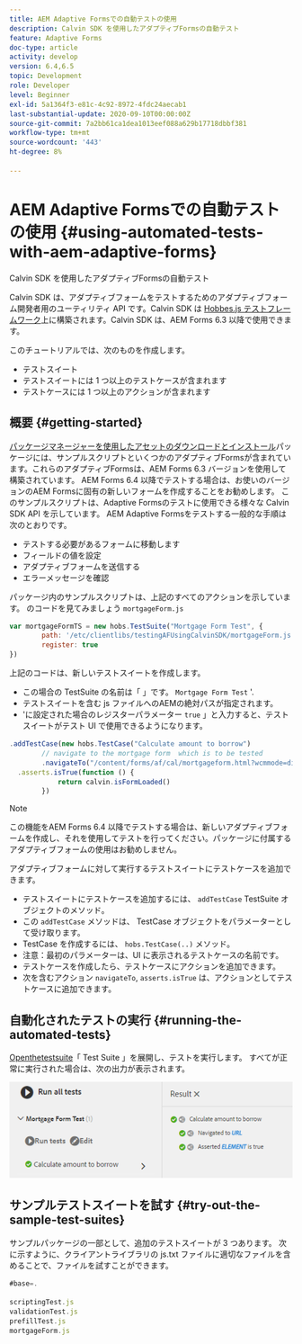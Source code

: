```yaml
---
title: AEM Adaptive Formsでの自動テストの使用
description: Calvin SDK を使用したアダプティブFormsの自動テスト
feature: Adaptive Forms
doc-type: article
activity: develop
version: 6.4,6.5
topic: Development
role: Developer
level: Beginner
exl-id: 5a1364f3-e81c-4c92-8972-4fdc24aecab1
last-substantial-update: 2020-09-10T00:00:00Z
source-git-commit: 7a2bb61ca1dea1013eef088a629b17718dbbf381
workflow-type: tm+mt
source-wordcount: '443'
ht-degree: 8%

---
```


# AEM Adaptive Formsでの自動テストの使用 {#using-automated-tests-with-aem-adaptive-forms}

Calvin SDK を使用したアダプティブFormsの自動テスト

Calvin SDK は、アダプティブフォームをテストするためのアダプティブフォーム開発者用のユーティリティ API です。Calvin SDK は [Hobbes.js テストフレームワーク](https://experienceleague.adobe.com/docs/experience-manager-release-information/aem-release-updates/previous-updates/aem-previous-versions.html?lang=ja)上に構築されます。Calvin SDK は、AEM Forms 6.3 以降で使用できます。

このチュートリアルでは、次のものを作成します。

* テストスイート
* テストスイートには 1 つ以上のテストケースが含まれます
* テストケースには 1 つ以上のアクションが含まれます

## 概要 {#getting-started}

[パッケージマネージャーを使用したアセットのダウンロードとインストール](assets/testingadaptiveformsusingcalvinsdk1.zip)パッケージには、サンプルスクリプトといくつかのアダプティブFormsが含まれています。これらのアダプティブFormsは、AEM Forms 6.3 バージョンを使用して構築されています。 AEM Forms 6.4 以降でテストする場合は、お使いのバージョンのAEM Formsに固有の新しいフォームを作成することをお勧めします。 このサンプルスクリプトは、Adaptive Formsのテストに使用できる様々な Calvin SDK API を示しています。 AEM Adaptive Formsをテストする一般的な手順は次のとおりです。

* テストする必要があるフォームに移動します
* フィールドの値を設定
* アダプティブフォームを送信する
* エラーメッセージを確認

パッケージ内のサンプルスクリプトは、上記のすべてのアクションを示しています。
のコードを見てみましょう `mortgageForm.js`

```javascript
var mortgageFormTS = new hobs.TestSuite("Mortgage Form Test", {
        path: '/etc/clientlibs/testingAFUsingCalvinSDK/mortgageForm.js',
        register: true
})
```

上記のコードは、新しいテストスイートを作成します。

* この場合の TestSuite の名前は「 」です。 `Mortgage Form Test` &#39;.
* テストスイートを含む js ファイルへのAEMの絶対パスが指定されます。
* &#39;に設定された場合のレジスターパラメーター `true` 」と入力すると、テストスイートがテスト UI で使用できるようになります。

```javascript
.addTestCase(new hobs.TestCase("Calculate amount to borrow")
        // navigate to the mortgage form  which is to be tested
        .navigateTo("/content/forms/af/cal/mortgageform.html?wcmmode=disabled")
  .asserts.isTrue(function () {
            return calvin.isFormLoaded()
        })
```

>[!NOTE]
>
>この機能をAEM Forms 6.4 以降でテストする場合は、新しいアダプティブフォームを作成し、それを使用してテストを行ってください。パッケージに付属するアダプティブフォームの使用はお勧めしません。

アダプティブフォームに対して実行するテストスイートにテストケースを追加できます。

* テストスイートにテストケースを追加するには、 `addTestCase` TestSuite オブジェクトのメソッド。
* この `addTestCase` メソッドは、 TestCase オブジェクトをパラメーターとして受け取ります。
* TestCase を作成するには、 `hobs.TestCase(..)` メソッド。
* 注意：最初のパラメーターは、UI に表示されるテストケースの名前です。
* テストケースを作成したら、テストケースにアクションを追加できます。
* 次を含むアクション `navigateTo`, `asserts.isTrue` は、アクションとしてテストケースに追加できます。

## 自動化されたテストの実行 {#running-the-automated-tests}

[Openthetestsuite](http://localhost:4502/libs/granite/testing/hobbes.html)「 Test Suite 」を展開し、テストを実行します。 すべてが正常に実行された場合は、次の出力が表示されます。

![calvinsdk](assets/calvinimage.png)

## サンプルテストスイートを試す {#try-out-the-sample-test-suites}

サンプルパッケージの一部として、追加のテストスイートが 3 つあります。 次に示すように、クライアントライブラリの js.txt ファイルに適切なファイルを含めることで、ファイルを試すことができます。

```javascript
#base=.

scriptingTest.js
validationTest.js
prefillTest.js
mortgageForm.js
```
